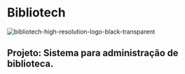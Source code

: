 # Bibliotech
![bibliotech-high-resolution-logo-black-transparent](https://github.com/andrefernandeslp1/biblioteca-web2/assets/92834067/8ff48e60-1261-4229-9edd-1021cfea8acc)

## Projeto: Sistema para administração de biblioteca.

